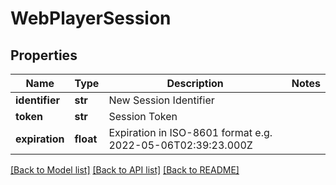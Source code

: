# WebPlayerSession



## Properties
Name | Type | Description | Notes
------------ | ------------- | ------------- | -------------
**identifier** | **str** | New Session Identifier | 
**token** | **str** | Session Token | 
**expiration** | **float** | Expiration in ISO-8601 format e.g. 2022-05-06T02:39:23.000Z | 

[[Back to Model list]](../README.md#documentation-for-models) [[Back to API list]](../README.md#documentation-for-api-endpoints) [[Back to README]](../README.md)


